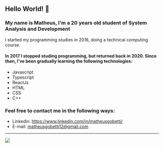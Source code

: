 ## Hello World! 👋
### My name is Matheus, I'm a 20 years old student of System Analysis and Development
I started my programming studies in 2016, doing a technical computing course.
#### In 2017 I stopped studing programming, but returned back in 2020. Since then, I've been gradually learning the following technologies:
- Javascript
- Typescript
- ReactJs
- HTML
- CSS
- C++

### Feel free to contact me in the following ways:
- Linkedin: https://www.linkedin.com/in/matheusgobetti/
- E-mail: matheusgobetti12@gmail.com
-----------------
<img align="center" src="https://github-readme-stats.anuraghazra1.vercel.app/api/top-langs/?username=MatheusGobetti&layout=compact&theme=radical" />

<!--
**MatheusGobetti/MatheusGobetti** is a ✨ _special_ ✨ repository because its `README.md` (this file) appears on your GitHub profile.

Here are some ideas to get you started:

- 🔭 I’m currently working on ...
- 🌱 I’m currently learning ...
- 👯 I’m looking to collaborate on ...
- 🤔 I’m looking for help with ...
- 💬 Ask me about ...
- 📫 How to reach me: ...
- 😄 Pronouns: ...
- ⚡ Fun fact: ...
-->
